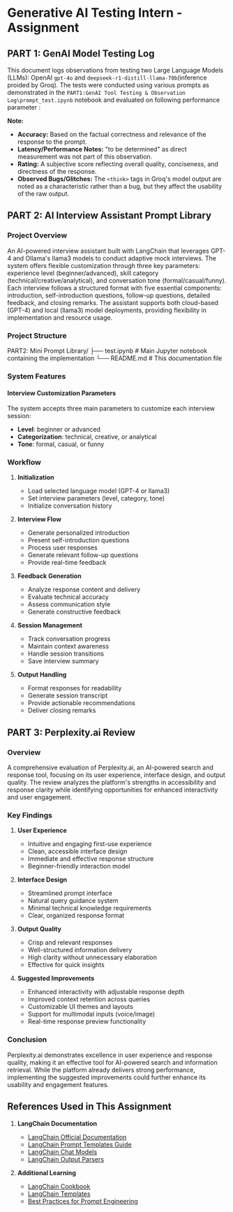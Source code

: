 # Generative AI Testing Intern - Assignment

## PART 1: GenAI Model Testing Log

This document logs observations from testing two Large Language Models (LLMs): OpenAI `gpt-4o` and `deepseek-r1-distill-llama-70b`(inference proided by Groq). The tests were conducted using various prompts as demonstrated in the `PART1:GenAI Tool Testing & Observation Log\prompt_test.ipynb` notebook and evaluated on following performance parameter :

**Note:**
- **Accuracy:** Based on the factual correctness and relevance of the response to the prompt.
- **Latency/Performance Notes:** "to be determined" as direct measurement was not part of this observation.
- **Rating:** A subjective score reflecting overall quality, conciseness, and directness of the response.
- **Observed Bugs/Glitches:** The `<think>` tags in Groq's model output are noted as a characteristic rather than a bug, but they affect the usability of the raw output.


## PART 2: AI Interview Assistant Prompt Library

### Project Overview
An AI-powered interview assistant built with LangChain that leverages GPT-4 and Ollama's llama3 models to conduct adaptive mock interviews. The system offers flexible customization through three key parameters: experience level (beginner/advanced), skill category (technical/creative/analytical), and conversation tone (formal/casual/funny). Each interview follows a structured format with five essential components: introduction, self-introduction questions, follow-up questions, detailed feedback, and closing remarks. The assistant supports both cloud-based (GPT-4) and local (llama3) model deployments, providing flexibility in implementation and resource usage.

### Project Structure
PART2: Mini Prompt Library/
   ├── test.ipynb    # Main Jupyter notebook containing the implementation
   └── README.md     # This documentation file
   
### System Features

#### Interview Customization Parameters
The system accepts three main parameters to customize each interview session:
- **Level**: beginner or advanced
- **Categorization**: technical, creative, or analytical
- **Tone**: formal, casual, or funny

### Workflow

1. **Initialization**
   - Load selected language model (GPT-4 or llama3)
   - Set interview parameters (level, category, tone)
   - Initialize conversation history

2. **Interview Flow**
   - Generate personalized introduction
   - Present self-introduction questions
   - Process user responses
   - Generate relevant follow-up questions
   - Provide real-time feedback

3. **Feedback Generation**
   - Analyze response content and delivery
   - Evaluate technical accuracy
   - Assess communication style
   - Generate constructive feedback

4. **Session Management**
   - Track conversation progress
   - Maintain context awareness
   - Handle session transitions
   - Save interview summary

5. **Output Handling**
   - Format responses for readability
   - Generate session transcript
   - Provide actionable recommendations
   - Deliver closing remarks

   


## PART 3: Perplexity.ai Review

### Overview
A comprehensive evaluation of Perplexity.ai, an AI-powered search and response tool, focusing on its user experience, interface design, and output quality. The review analyzes the platform's strengths in accessibility and response clarity while identifying opportunities for enhanced interactivity and user engagement.

### Key Findings

1. **User Experience**
   - Intuitive and engaging first-use experience
   - Clean, accessible interface design
   - Immediate and effective response structure
   - Beginner-friendly interaction model

2. **Interface Design**
   - Streamlined prompt interface
   - Natural query guidance system
   - Minimal technical knowledge requirements
   - Clear, organized response format

3. **Output Quality**
   - Crisp and relevant responses
   - Well-structured information delivery
   - High clarity without unnecessary elaboration
   - Effective for quick insights

4. **Suggested Improvements**
   - Enhanced interactivity with adjustable response depth
   - Improved context retention across queries
   - Customizable UI themes and layouts
   - Support for multimodal inputs (voice/image)
   - Real-time response preview functionality

### Conclusion
Perplexity.ai demonstrates excellence in user experience and response quality, making it an effective tool for AI-powered search and information retrieval. While the platform already delivers strong performance, implementing the suggested improvements could further enhance its usability and engagement features.


## References Used in This Assignment

1. **LangChain Documentation**
   - [LangChain Official Documentation](https://python.langchain.com/docs/get_started/introduction)
   - [LangChain Prompt Templates Guide](https://python.langchain.com/docs/modules/model_io/prompts/prompt_templates/)
   - [LangChain Chat Models](https://python.langchain.com/docs/modules/model_io/models/chat/)
   - [LangChain Output Parsers](https://python.langchain.com/docs/modules/model_io/output_parsers/)

3. **Additional Learning**
   - [LangChain Cookbook](https://python.langchain.com/docs/additional_resources/tutorials)
   - [LangChain Templates](https://python.langchain.com/docs/templates)
   - [Best Practices for Prompt Engineering](https://python.langchain.com/docs/additional_resources/prompt_engineering)
